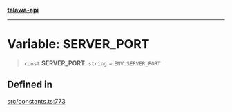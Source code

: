 [**talawa-api**](../../README.md)

***

# Variable: SERVER\_PORT

> `const` **SERVER\_PORT**: `string` = `ENV.SERVER_PORT`

## Defined in

[src/constants.ts:773](https://github.com/Suyash878/talawa-api/blob/b5a9d8b4a1ea678a3d6f5b710b3721f91a3052fc/src/constants.ts#L773)
